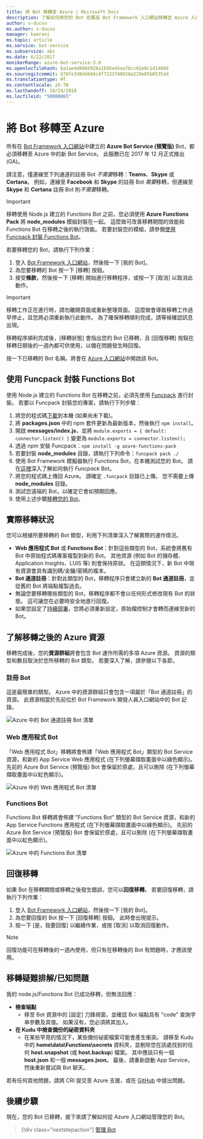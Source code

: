 ```yaml
---
title: 將 Bot 移轉至 Azure | Microsoft Docs
description: 了解如何將您的 Bot 從舊版 Bot Framework 入口網站移轉至 Azure 入口網站中的 Bot Service。
author: v-ducvo
ms.author: v-ducvo
manager: kamrani
ms.topic: article
ms.service: bot-service
ms.subservice: abs
ms.date: 6/22/2017
monikerRange: azure-bot-service-3.0
ms.openlocfilehash: 6a1ae4d0966928a1b95e45ea7bcc62e9c1d14666
ms.sourcegitcommit: b78fe3d8dd604c4f7233740658a229e85b8535dd
ms.translationtype: HT
ms.contentlocale: zh-TW
ms.lasthandoff: 10/24/2018
ms.locfileid: "50000065"
---
```

# <a name="migrate-your-bot-to-azure"></a>將 Bot 移轉至 Azure



所有在 [Bot Framework 入口網站](http://dev.botframework.com)中建立的 **Azure Bot Service (預覽版)** Bot，都必須移轉至 Azure 中的新 Bot Service。 此服務已在 2017 年 12 月正式推出 (GA)。 

請注意，僅連線至下列通道的註冊 Bot *不需要*移轉：**Teams**、**Skype** 或 **Cortana**。 例如，連線至 **Facebook** 和 **Skype** 的註冊 Bot *需要*移轉，但連線至 **Skype** 和 **Cortana** 註冊 Bot 則*不需要*移轉。

> [!IMPORTANT]
> 移轉使用 Node.js 建立的 Functions Bot 之前，您必須使用 **Azure Functions Pack** 將 **node_modules** 模組封裝在一起。 這麼做可改善移轉期間的效能和 Functions Bot 在移轉之後的執行效能。 若要封裝您的模組，請參閱[使用 Funcpack 封裝 Functions Bot](#package-a-functions-bot-with-funcpack)。

若要移轉您的 Bot，請執行下列作業：

1. 登入 [Bot Framework 入口網站](http://dev.botframework.com)，然後按一下 [我的 Bot]。
2. 為您要移轉的 Bot 按一下 [移轉] 按鈕。
3. 接受**條款**，然後按一下 [移轉] 開始進行移轉程序，或按一下 [取消] 以取消此動作。

> [!IMPORTANT]
> 移轉工作正在進行時，請勿離開頁面或重新整理頁面。 這麼做會導致移轉工作過早停止，且您將必須重新執行此動作。 為了確保移轉順利完成，請等候確認訊息出現。

移轉程序順利完成後，[移轉狀態] 會指出您的 Bot 已移轉，且 [回復移轉] 按鈕在移轉日期後的一週內都可供使用，以備在問題發生時回復。

按一下已移轉的 Bot 名稱，將會在 [Azure 入口網站](http://portal.azure.com)中開啟該 Bot。

## <a name="package-a-functions-bot-with-funcpack"></a>使用 Funcpack 封裝 Functions Bot

使用 Node.js 建立的 Functions Bot 在移轉之前，必須先使用 [Funcpack](https://github.com/Azure/azure-functions-pack) 進行封裝。 若要以 Funcpack 封裝您的專案，請執行下列步驟：

1.  將您的程式碼[下載](bot-service-build-download-source-code.md)到本機 (如果尚未下載)。
2.  將 **packages.json** 中的 npm 套件更新為最新版本，然後執行 `npm install`。
3.  開啟 **messages/index.js**，並將 `module.exports = { default: connector.listen() }` 變更為 `module.exports = connector.listen();`
4.  透過 npm 安裝 Funcpack：`npm install -g azure-functions-pack`
5.  若要封裝 **node_modules** 目錄，請執行下列命令：`funcpack pack ./`
6.  使用 Bot Framework 模擬器執行 Functions Bot，在本機測試您的 Bot。 請在[這裡](https://github.com/Azure/azure-functions-pack#how-to-run)深入了解如何執行 *Funcpack* Bot。 
7.  將您的程式碼上傳回 Azure。 請確定 `.funcpack` 目錄已上傳。 您不需要上傳 **node_modules** 目錄。
8. 測試您遠端的 Bot，以確定它會如預期回應。
9. 使用上述步驟[移轉您的 Bot](#migrate-your-bot-to-azure)。

## <a name="migration-under-the-hood"></a>實際移轉狀況

您可以根據所要移轉的 Bot 類型，利用下列清單深入了解實際的運作情況。

* **Web 應用程式 Bot** 或 **Functions Bot**：針對這些類型的 Bot，系統會將舊有 Bot 中原始程式碼專案複製到新的 Bot。 其他資源 (例如 Bot 的儲存體、Application Insights、LUIS 等) 則會保持原狀。 在這類情況下，新 Bot 中現有資源會具有識別碼/金鑰/密碼的複本。 
* **Bot 通道註冊**：針對此類型的 Bot，移轉程序只會建立新的 **Bot 通道註冊**，並從舊的 Bot 將端點複製過去。 
* 無論您要移轉哪些類型的 Bot，移轉程序都不會以任何形式修改現有 Bot 的狀態。 這可讓您在必要時安全地進行回復。
* 如果您設定了[持續部署](bot-service-build-continuous-deployment.md)，您將必須重新設定，原始檔控制才會轉而連線至新的 Bot。

## <a name="understanding-azure-resources-after-migration"></a>了解移轉之後的 Azure 資源
移轉完成後，您的**資源群組**將會包含 Bot 運作所需的多項 Azure 資源。 資源的類型和數目取決於您所移轉的 Bot 類型。 若要深入了解，請參閱以下各節。

### <a name="registration-bot"></a>註冊 Bot

這是最簡單的類型。 Azure 中的資源群組只會包含一項屬於「Bot 通道註冊」的資源。 此資源相當於先前位於 Bot Framework 開發人員入口網站中的 Bot 記錄。

![Azure 中的 Bot 通道註冊 Bot 清單](~/media/bot-service-migrate-bot/channel-registration-bot.png)

### <a name="web-app-bot"></a>Web 應用程式 Bot
「Web 應用程式 Bot」移轉將會佈建「Web 應用程式 Bot」類型的 Bot Service 資源，和新的 App Service Web 應用程式 (在下列螢幕擷取畫面中以綠色顯示)。 先前的 Azure Bot Service (預覽版) Bot 會保留於原處，且可以刪除 (在下列螢幕擷取畫面中以紅色顯示)。

![Azure 中的 Web 應用程式 Bot 清單](~/media/bot-service-migrate-bot/web-app-bot.png)

### <a name="functions-bot"></a>Functions Bot
Functions Bot 移轉將會佈建 "Functions Bot" 類型的 Bot Service 資源，和新的 App Service Functions 應用程式 (在下列螢幕擷取畫面中以綠色顯示)。 先前的 Azure Bot Service (預覽版) Bot 會保留於原處，且可以刪除 (在下列螢幕擷取畫面中以紅色顯示)。

![Azure 中的 Functions Bot 清單](~/media/bot-service-migrate-bot/functions-bot.png)


## <a name="roll-back-migration"></a>回復移轉

如果 Bot 在移轉期間或移轉之後發生錯誤，您可以**回復移轉**。 若要回復移轉，請執行下列作業：

1. 登入 [Bot Framework 入口網站](http://dev.botframework.com)，然後按一下 [我的 Bot]。
2. 為您要回復的 Bot 按一下 [回復移轉] 按鈕。 此時會出現提示。
3. 按一下 [是，我要回復] 以繼續作業，或按 [取消] 以取消回復動作。

> [!NOTE]
> 回復功能可在移轉後的一週內使用，但只有在移轉後的 Bot 有問題時，才應該使用。

## <a name="migration-troubleshootingknown-issues"></a>移轉疑難排解/已知問題
我的 node.js/Functions Bot 已成功移轉，但無法回應：

* **檢查端點**
  * 移至 Bot 資源中的 [設定] 刀鋒視窗，並確認 Bot 端點具有 "code" 查詢字串參數及其值。 如果沒有，您必須將其加入。
* **在 Kudu 中檢查備份的祕密資料夾**
  * 在某些罕見的情況下，某些備份祕密檔案可能會產生衝突。 請移至 Kudu 中的 **home\data\Functions\secrets** 資料夾，並刪除您在該處找到的任何 **host.snapshot** (或 **host.backup**) 檔案。 其中應該只有一個 **host.json** 和一個 **messages.json**。 最後，請重新啟動 App Service，然後重新嘗試與 Bot 聊天。

若有任何其他問題，請將 CRI 提交至 Azure 支援，或在 [GitHub](https://github.com/MicrosoftDocs/bot-framework-docs/issues) 中提出問題。


## <a name="next-steps"></a>後續步驟

現在，您的 Bot 已移轉，接下來請了解如何從 Azure 入口網站管理您的 Bot。

> [!div class="nextstepaction"]
> [管理 Bot](bot-service-manage-overview.md)
